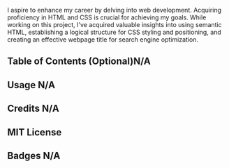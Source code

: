 
I aspire to enhance my career by delving into web development. Acquiring proficiency in HTML and CSS is crucial for achieving my goals. While working on this project, I've acquired valuable insights into using semantic HTML, establishing a logical structure for CSS styling and positioning, and creating an effective webpage title for search engine optimization.

## Table of Contents (Optional)N/A

## Usage N/A

## Credits N/A

## MIT License 

## Badges N/A




